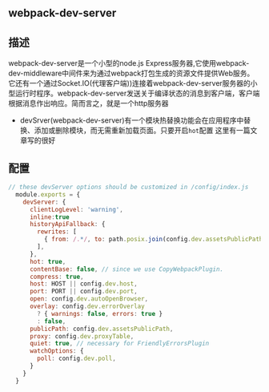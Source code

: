 
## webpack-dev-server
##  描述
  webpack-dev-server是一个小型的node.js Express服务器,它使用webpack-dev-middleware中间件来为通过webpack打包生成的资源文件提供Web服务。它还有一个通过Socket.IO(代理客户端))连接着webpack-dev-server服务器的小型运行时程序。webpack-dev-server发送关于编译状态的消息到客户端，客户端根据消息作出响应。简而言之，就是一个http服务器
  * devSrver(webpack-dev-server)有一个模块热替换功能会在应用程序中替换、添加或删除模块，而无需重新加载页面。只要开启`hot`配置
  这里有一篇文章写的很好[](https://www.cnblogs.com/wmhuang/p/7137480.html)
  
## 配置

```js
// these devServer options should be customized in /config/index.js
  module.exports = {
    devServer: {
      clientLogLevel: 'warning',
      inline:true
      historyApiFallback: {
        rewrites: [
          { from: /.*/, to: path.posix.join(config.dev.assetsPublicPath, 'index.html') },
        ],
      },
      hot: true,
      contentBase: false, // since we use CopyWebpackPlugin.
      compress: true,
      host: HOST || config.dev.host,
      port: PORT || config.dev.port,
      open: config.dev.autoOpenBrowser,
      overlay: config.dev.errorOverlay
        ? { warnings: false, errors: true }
        : false,
      publicPath: config.dev.assetsPublicPath,
      proxy: config.dev.proxyTable,
      quiet: true, // necessary for FriendlyErrorsPlugin
      watchOptions: {
        poll: config.dev.poll,
      }
    }
  }
  

```
